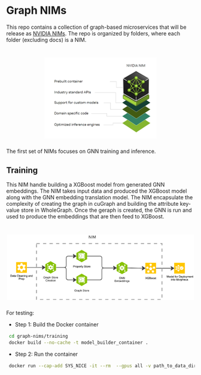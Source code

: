# Graph NIMs

This repo contains a collection of graph-based microservices that will be release as [NVIDIA NIMs](https://docs.nvidia.com/nim/index.html). The repo is organized by folders, where each folder (excluding docs) is a NIM.

<h1 align="center"; style="font-style: italic";>
  <img src="docs/imgs/nv-min.png" alt="NIM" width="300">
</h1>


The first set of NIMs focuses on GNN training and inference.  


## Training
This NIM handle building a XGBoost model from generated GNN embeddings.  The NIM takes input data and produced the XGBoost model along with the GNN embedding translation model. The NIM encapsulate the complexity of creating the graph in cuGraph and building the attribute key-value store in WholeGraph. Once the geraph is created, the GNN is run and used to produce the embeddings that are then feed to XGBoost.  

<h1 align="center"; style="font-style: italic";>
  <img src="docs/imgs/training-nim.png" alt="Training NIM" width="500">
</h1>

For testing:
* Step 1: Build the Docker container
```sh
 cd graph-nims/training
 docker build --no-cache -t model_builder_container .
```
* Step 2: Run the container
```sh
 docker run --cap-add SYS_NICE -it --rm  --gpus all -v path_to_data_dir:/data  -v path_to_train_config_json_file:/app/config.json model_builder_container --config /app/config.json
````

